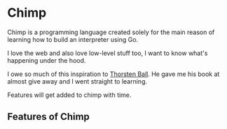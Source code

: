 # Chimp

Chimp is a programming language created solely for the main reason of learning how to build an interpreter using Go.

I love the web and also love low-level stuff too, I want to know what's happening under the hood.

I owe so much of this inspiration to [Thorsten Ball](https://twitter.com/thorstenball). He gave me his book at almost give away and I went straight to learning.

Features will get added to chimp with time.

## Features of Chimp
